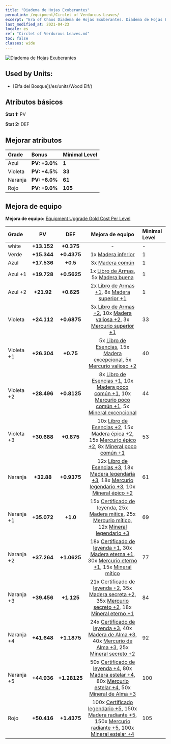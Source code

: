 ```yaml
---
title: "Diadema de Hojas Exuberantes"
permalink: /equipment/Circlet of Verdurous Leaves/
excerpt: "Era of Chaos Diadema de Hojas Exuberantes. Diadema de Hojas Exuberantes"
last_modified_at: 2021-04-23
locale: es
ref: "Circlet of Verdurous Leaves.md"
toc: false
classes: wide
---
```


  ![Diadema de Hojas Exuberantes](/images/e/e_2032.png)

## Used by Units:

* [Elfa del Bosque](/es/units/Wood Elf/) 


## Atributos básicos
 **Stat 1:** PV

 **Stat 2:** DEF

## Mejorar atributos

  |     Grade    |   Bonus | Minimal Level | 
  |:-------------|:--------|:--------------| 
  | Azul | **PV: +3.0%** | **1** | 
  | Violeta | **PV: +4.5%** | **33** | 
  | Naranja | **PV: +6.0%** | **61** | 
  | Rojo | **PV: +9.0%** | **105** | 


## Mejora de equipo
 **Mejora de equipo:** [Equipment Upgrade Gold Cost Per Level](/equipment/EquipmentUpgradeCostPerLevel/) 

  |          Grade      | PV | DEF | Mejora de equipo | Minimal Level |
  |:--------------------|:---------:|:---------:|:----------------:|:--------------|
  | white | **+13.152** | **+0.375** | - | - |
  | Verde | **+15.344** | **+0.4375** | 1x [Madera inferior](/ItemsES/mat_1/) | 1 |
  | Azul | **+17.536** | **+0.5** | 3x [Madera común](/ItemsES/mat_7/) | 1 |
  | Azul +1 | **+19.728** | **+0.5625** | 1x [Libro de Armas](/ItemsES/mat_18/), 5x [Madera buena](/ItemsES/mat_13/) | 1 |
  | Azul +2 | **+21.92** | **+0.625** | 2x [Libro de Armas +1](/ItemsES/mat_25/), 8x [Madera superior +1](/ItemsES/mat_20/) | 1 |
  | Violeta | **+24.112** | **+0.6875** | 3x [Libro de Armas +2](/ItemsES/mat_32/), 10x [Madera valiosa +2](/ItemsES/mat_27/), 3x [Mercurio superior +1](/ItemsES/mat_21/) | 33 |
  | Violeta +1 | **+26.304** | **+0.75** | 5x [Libro de Esencias](/ItemsES/mat_39/), 15x [Madera excepcional](/ItemsES/mat_34/), 5x [Mercurio valioso +2](/ItemsES/mat_28/) | 40 |
  | Violeta +2 | **+28.496** | **+0.8125** | 8x [Libro de Esencias +1](/ItemsES/mat_46/), 10x [Madera poco común +1](/ItemsES/mat_41/), 10x [Mercurio poco común +1](/ItemsES/mat_42/), 5x [Mineral excepcional](/ItemsES/mat_33/) | 44 |
  | Violeta +3 | **+30.688** | **+0.875** | 10x [Libro de Esencias +2](/ItemsES/mat_53/), 15x [Madera épica +2](/ItemsES/mat_48/), 15x [Mercurio épico +2](/ItemsES/mat_49/), 8x [Mineral poco común +1](/ItemsES/mat_40/) | 53 |
  | Naranja | **+32.88** | **+0.9375** | 12x [Libro de Esencias +3](/ItemsES/mat_60/), 18x [Madera legendaria +3](/ItemsES/mat_55/), 18x [Mercurio legendario +3](/ItemsES/mat_56/), 10x [Mineral épico +2](/ItemsES/mat_47/) | 61 |
  | Naranja +1 | **+35.072** | **+1.0** | 15x [Certificado de leyenda](/ItemsES/mat_67/), 25x [Madera mítica](/ItemsES/mat_62/), 25x [Mercurio mítico](/ItemsES/mat_63/), 12x [Mineral legendario +3](/ItemsES/mat_54/) | 69 |
  | Naranja +2 | **+37.264** | **+1.0625** | 18x [Certificado de leyenda +1](/ItemsES/mat_74/), 30x [Madera eterna +1](/ItemsES/mat_69/), 30x [Mercurio eterno +1](/ItemsES/mat_70/), 15x [Mineral mítico](/ItemsES/mat_61/) | 77 |
  | Naranja +3 | **+39.456** | **+1.125** | 21x [Certificado de leyenda +2](/ItemsES/mat_81/), 35x [Madera secreta +2](/ItemsES/mat_76/), 35x [Mercurio secreto +2](/ItemsES/mat_77/), 18x [Mineral eterno +1](/ItemsES/mat_68/) | 84 |
  | Naranja +4 | **+41.648** | **+1.1875** | 24x [Certificado de leyenda +3](/ItemsES/mat_88/), 40x [Madera de Alma +3](/ItemsES/mat_83/), 40x [Mercurio de Alma +3](/ItemsES/mat_84/), 25x [Mineral secreto +2](/ItemsES/mat_75/) | 92 |
  | Naranja +5 | **+44.936** | **+1.28125** | 50x [Certificado de leyenda +4](/ItemsES/mat_95/), 80x [Madera estelar +4](/ItemsES/mat_90/), 80x [Mercurio estelar +4](/ItemsES/mat_91/), 50x [Mineral de Alma +3](/ItemsES/mat_82/) | 100 |
  | Rojo | **+50.416** | **+1.4375** | 100x [Certificado legendario +5](/ItemsES/mat_102/), 150x [Madera radiante +5](/ItemsES/mat_97/), 150x [Mercurio radiante +5](/ItemsES/mat_98/), 100x [Mineral estelar +4](/ItemsES/mat_89/) | 105 |

